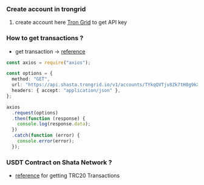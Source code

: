 ### Create account in trongrid

1. create account here [Tron Grid](https://www.trongrid.io/) to get API key

### How to get transactions ?

- get transaction -> [reference](https://developers.tron.network/reference/get-transaction-info-by-account-address)

```typescript
const axios = require("axios");

const options = {
  method: "GET",
  url: "https://api.shasta.trongrid.io/v1/accounts/TYkqQVTjv8Zk7tH8g9kXs2Bqx5ramKyhaa/transactions",
  headers: { accept: "application/json" },
};

axios
  .request(options)
  .then(function (response) {
    console.log(response.data);
  })
  .catch(function (error) {
    console.error(error);
  });
```

### USDT Contract on Shata Network ?

- [reference](https://shasta.tronscan.org/#/token20/TG3XXyExBkPp9nzdajDZsozEu4BkaSJozs/holders) for getting TRC20 Transactions
